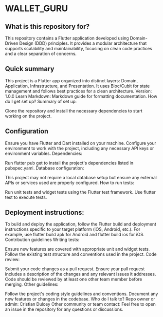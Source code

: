 
# WALLET_GURU

## What is this repository for?

This repository contains a Flutter application developed using Domain-Driven Design (DDD) principles. It provides a modular architecture that supports scalability and maintainability, focusing on clean code practices and a clear separation of concerns.

## Quick summary

This project is a Flutter app organized into distinct layers: Domain, Application, Infrastructure, and Presentation. It uses Bloc/Cubit for state management and follows best practices for a clean architecture.
Version: 1.0.0
Learn Markdown: Markdown guide for formatting documentation.
How do I get set up?
Summary of set up:

Clone the repository and install the necessary dependencies to start working on the project.

## Configuration

Ensure you have Flutter and Dart installed on your machine.
Configure your environment to work with the project, including any necessary API keys or environment variables.
Dependencies:

Run flutter pub get to install the project's dependencies listed in pubspec.yaml.
Database configuration:

This project may not require a local database setup but ensure any external APIs or services used are properly configured.
How to run tests:

Run unit tests and widget tests using the Flutter test framework.
Use flutter test to execute tests.

## Deployment instructions:

To build and deploy the application, follow the Flutter build and deployment instructions specific to your target platform (iOS, Android, etc.).
For example, use flutter build apk for Android and flutter build ios for iOS.
Contribution guidelines
Writing tests:

Ensure new features are covered with appropriate unit and widget tests.
Follow the existing test structure and conventions used in the project.
Code review:

Submit your code changes as a pull request.
Ensure your pull request includes a description of the changes and any relevant issues it addresses.
Code should be reviewed by at least one other team member before merging.
Other guidelines:

Follow the project's coding style guidelines and conventions.
Document any new features or changes in the codebase.
Who do I talk to?
Repo owner or admin: Cristian Dulcey
Other community or team contact: Feel free to open an issue in the repository for any questions or discussions.
